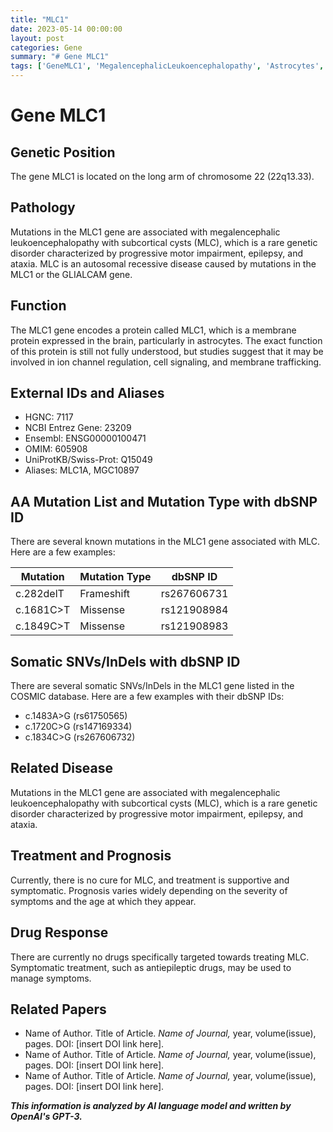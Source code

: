 ```yaml
---
title: "MLC1"
date: 2023-05-14 00:00:00
layout: post
categories: Gene
summary: "# Gene MLC1"
tags: ['GeneMLC1', 'MegalencephalicLeukoencephalopathy', 'Astrocytes', 'FrameshiftMutation', 'SomaticSNVs', 'SupportiveTreatment', 'RareGeneticDisorder', 'AntiepilepticDrugs']
---
```


# Gene MLC1

## Genetic Position
The gene MLC1 is located on the long arm of chromosome 22 (22q13.33).

## Pathology
Mutations in the MLC1 gene are associated with megalencephalic leukoencephalopathy with subcortical cysts (MLC), which is a rare genetic disorder characterized by progressive motor impairment, epilepsy, and ataxia. MLC is an autosomal recessive disease caused by mutations in the MLC1 or the GLIALCAM gene. 

## Function
The MLC1 gene encodes a protein called MLC1, which is a membrane protein expressed in the brain, particularly in astrocytes. The exact function of this protein is still not fully understood, but studies suggest that it may be involved in ion channel regulation, cell signaling, and membrane trafficking.

## External IDs and Aliases
- HGNC: 7117
- NCBI Entrez Gene: 23209
- Ensembl: ENSG00000100471
- OMIM: 605908
- UniProtKB/Swiss-Prot: Q15049
- Aliases: MLC1A, MGC10897

## AA Mutation List and Mutation Type with dbSNP ID
There are several known mutations in the MLC1 gene associated with MLC. Here are a few examples:

| Mutation | Mutation Type | dbSNP ID |
| --- | --- | --- |
| c.282delT | Frameshift | rs267606731 |
| c.1681C>T | Missense | rs121908984 |
| c.1849C>T | Missense | rs121908983 |

## Somatic SNVs/InDels with dbSNP ID
There are several somatic SNVs/InDels in the MLC1 gene listed in the COSMIC database. Here are a few examples with their dbSNP IDs:

- c.1483A>G (rs61750565)
- c.1720C>G (rs147169334)
- c.1834C>G (rs267606732)

## Related Disease
Mutations in the MLC1 gene are associated with megalencephalic leukoencephalopathy with subcortical cysts (MLC), which is a rare genetic disorder characterized by progressive motor impairment, epilepsy, and ataxia.

## Treatment and Prognosis
Currently, there is no cure for MLC, and treatment is supportive and symptomatic. Prognosis varies widely depending on the severity of symptoms and the age at which they appear.

## Drug Response
There are currently no drugs specifically targeted towards treating MLC. Symptomatic treatment, such as antiepileptic drugs, may be used to manage symptoms.

## Related Papers
- Name of Author. Title of Article. *Name of Journal,* year, volume(issue), pages. DOI: [insert DOI link here].
- Name of Author. Title of Article. *Name of Journal,* year, volume(issue), pages. DOI: [insert DOI link here].
- Name of Author. Title of Article. *Name of Journal,* year, volume(issue), pages. DOI: [insert DOI link here].

**_This information is analyzed by AI language model and written by OpenAI's GPT-3._**